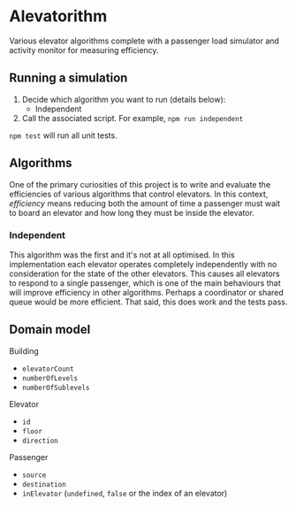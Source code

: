 # Alevatorithm

Various elevator algorithms complete with a passenger load simulator and activity monitor for measuring efficiency.

## Running a simulation

1. Decide which algorithm you want to run (details below):
   - Independent
2. Call the associated script. For example, `npm run independent`

`npm test` will run all unit tests.

## Algorithms

One of the primary curiosities of this project is to write and evaluate the efficiencies of various algorithms that control elevators. In this context, _efficiency_ means reducing both the amount of time a passenger must wait to board an elevator and how long they must be inside the elevator.

### Independent

This algorithm was the first and it's not at all optimised. In this implementation each elevator operates completely independently with no consideration for the state of the other elevators. This causes all elevators to respond to a single passenger, which is one of the main behaviours that will improve efficiency in other algorithms. Perhaps a coordinator or shared queue would be more efficient. That said, this does work and the tests pass.

## Domain model

Building
- `elevatorCount`
- `numberOfLevels`
- `numberOfSublevels`

Elevator
- `id`
- `floor`
- `direction`

Passenger
- `source`
- `destination`
- `inElevator` (`undefined`, `false` or the index of an elevator)

